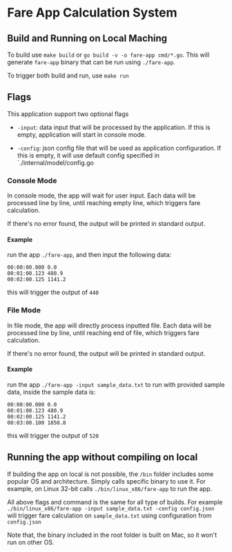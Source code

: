 # Fare App Calculation System

## Build and Running on Local Maching
To build use `make build` or `go build -v -o fare-app cmd/*.go`.
This will generate `fare-app` binary that can be run using `./fare-app`.


To trigger both build and run, use `make run`

## Flags
This application support two optional flags
- `-input`: data input that will be processed by the application.
  If this is empty, application will start in console mode.

- `-config`: json config file that will be used as application configuration.
  If this is empty, it will use default config specified in `./internal/model/config.go

### Console Mode
In console mode, the app will wait for user input. Each data will be processed line by line,
until reaching empty line, which triggers fare calculation.

If there's no error found, the output will be printed in standard output.
#### Example
run the app `./fare-app`, and then input the following data:
```
00:00:00.000 0.0
00:01:00.123 480.9
00:02:00.125 1141.2

```
this will trigger the output of `440`

### File Mode
In file mode, the app will directly process inputted file. 
Each data will be processed line by line, until reaching end of file,
which triggers fare calculation.

If there's no error found, the output will be printed in standard output.
#### Example
run the app `./fare-app -input sample_data.txt` to run with provided sample data,
inside the sample data is:
```
00:00:00.000 0.0
00:01:00.123 480.9
00:02:00.125 1141.2
00:03:00.100 1850.8
```
this will trigger the output of `520`


## Running the app without compiling on local
If building the app on local is not possible, the `/bin` folder includes some
popular OS and architecture. Simply calls specific binary to use it.
For example, on Linux 32-bit calls `./bin/linux_x86/fare-app` to run the app.

All above flags and command is the same for all type of builds. For example
`./bin/linux_x86/fare-app -input sample_data.txt -config config.json`
will trigger fare calculation on `sample_data.txt` using configuration from `config.json`

Note that, the binary included in the root folder is built on Mac, so it won't run on other OS.
